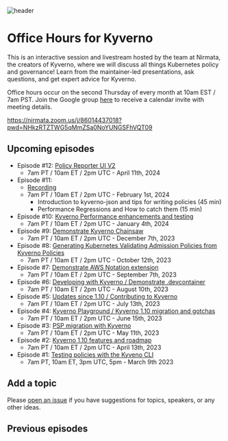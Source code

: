 ![header](images/officehours.png)

# Office Hours for Kyverno

This is an interactive session and livestream hosted by the team at Nirmata, the creators of Kyverno, where we will discuss all things Kubernetes policy and governance! Learn from the maintainer-led presentations, ask questions, and get expert advice for Kyverno.

Office hours occur on the second Thursday of every month at 10am EST / 7am PST. Join the Google group [here](https://groups.google.com/a/nirmata.com/g/kyverno-office-hours) to receive a calendar invite with meeting details.

https://nirmata.zoom.us/j/86014437018?pwd=NHkzRTZTWG5qMmZSa0NoYUNGSFhVQT09

## Upcoming episodes
- Episode #12: [Policy Reporter UI V2](https://nirmata.zoom.us/rec/share/cvaB1LACKNBEhPKXMAm76ouxuOysHU6YamdLTd7VoazwXeoj-AVy4qVYu3-lmmo.ORBWycH409deqQrR)
  - 7am PT / 10am ET / 2pm UTC - April 11th, 2024 
- Episode #11:
  - [Recording](https://www.youtube.com/watch?v=ZsKXmunBBRw)
  - 7am PT / 10am ET / 2pm UTC - February 1st, 2024
    - Introduction to kyverno-json and tips for writing policies (45 min)
    - Performance Regressions and How to catch them (15 min)
- Episode #10: [Kyverno Performance enhancements and testing](https://www.youtube.com/watch?v=YMmD-k9NV48)
  - 7am PT / 10am ET / 2pm UTC - January 4th, 2024
- Episode #9: [Demonstrate Kyverno Chainsaw](https://www.youtube.com/watch?v=IrIteTTjlbU)
  - 7am PT / 10am ET / 2pm UTC - December 7th, 2023
- Episode #8: [Generating Kubernetes Validating Admission Policies from Kyverno Policies](https://www.youtube.com/watch?v=IZSC9OBkdFw)
  - 7am PT / 10am ET / 2pm UTC - October 12th, 2023
- Episode #7: [Demonstrate AWS Notation extension](https://www.youtube.com/watch?v=lJaC_nHQslA)
  - 7am PT / 10am ET / 2pm UTC - September 7th, 2023
- Episode #6: [Developing with Kyverno / Demonstrate .devcontainer](https://www.youtube.com/watch?v=4JehASxw7hc)
  - 7am PT / 10am ET / 2pm UTC - August 10th, 2023
- Episode #5: [Updates since 1.10 / Contributing to Kyverno](https://www.youtube.com/watch?v=7ufXXCOUTvY)
  - 7am PT / 10am ET / 2pm UTC - July 13th, 2023
- Episode #4: [Kyverno Playground / Kyverno 1.10 migration and gotchas](https://www.youtube.com/watch?v=ZVctlnokEhM)
  - 7am PT / 10am ET / 2pm UTC - June 15th, 2023
- Episode #3: [PSP migration with Kyverno](https://www.youtube.com/watch?v=YKK_qIsyPxs)
  - 7am PT / 10am ET / 2pm UTC - May 11th, 2023
- Episode #2: [Kyverno 1.10 features and roadmap](https://www.youtube.com/watch?v=9Yy9PErvdsc)
  - 7am PT / 10am ET / 2pm UTC - April 13th, 2023
- Episode #1: [Testing policies with the Kyveno CLI](https://www.youtube.com/watch?v=IQ1T14v1V_c)
  - 7am PT, 10am ET, 3pm UTC, 5pm - March 9th 2023

## Add a topic

Please [open an issue](https://github.com/nirmata/office-hours-for-kyverno/issues/new) if you have suggestions for topics, speakers, or any other ideas.

## Previous episodes

